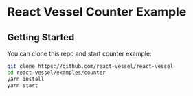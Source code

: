 # React Vessel Counter Example

## Getting Started

You can clone this repo and start counter example:

```sh
git clone https://github.com/react-vessel/react-vessel
cd react-vessel/examples/counter
yarn install
yarn start
```

